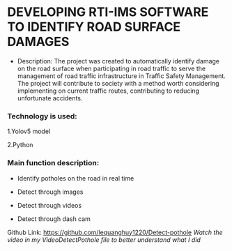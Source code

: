 # DEVELOPING RTI-IMS SOFTWARE TO IDENTIFY ROAD SURFACE DAMAGES
- Description: The project was created to automatically identify damage on the road surface when participating in road traffic to serve the management of road traffic infrastructure in Traffic Safety Management. The project will contribute to society with a method worth considering implementing on current traffic routes, contributing to reducing unfortunate accidents.

### Technology is used:

1.Yolov5 model

2.Python

### Main function description:

+ Identify potholes on the road in real time

+ Detect through images

+ Detect through videos

+ Detect through dash cam

Github Link: https://github.com/lequanghuy1220/Detect-pothole
*Watch the video in my VideoDetectPothole file to better understand what I did*